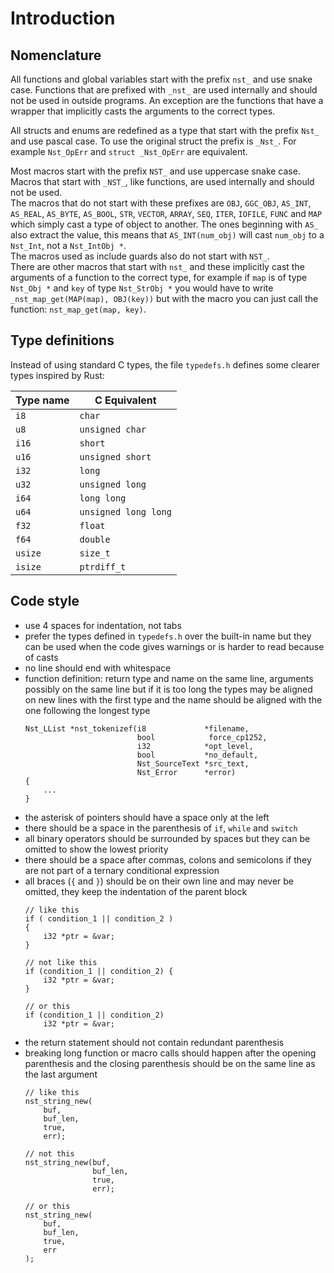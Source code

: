 # Introduction

## Nomenclature

All functions and global variables start with the prefix `nst_` and use snake
case. Functions that are prefixed with `_nst_` are used internally and should
not be used in outside programs. An exception are the functions that have a
wrapper that implicitly casts the arguments to the correct types.

All structs and enums are redefined as a type that start with the prefix `Nst_`
and use pascal case. To use the original struct the prefix is `_Nst_`. For
example `Nst_OpErr` and `struct _Nst_OpErr` are equivalent.

Most macros start with the prefix `NST_` and use uppercase snake case. Macros
that start with `_NST_`, like functions, are used internally and should not be
used.  
The macros that do not start with these prefixes are `OBJ`, `GGC_OBJ`, `AS_INT`,
`AS_REAL`, `AS_BYTE`, `AS_BOOL`, `STR`, `VECTOR`, `ARRAY`, `SEQ`, `ITER`,
`IOFILE`, `FUNC` and `MAP` which simply cast a type of object to another. The
ones beginning with `AS_` also extract the value, this means that
`AS_INT(num_obj)` will cast `num_obj` to a `Nst_Int`, not a `Nst_IntObj *`.  
The macros used as include guards also do not start with `NST_`.  
There are other macros that start with `nst_` and these implicitly cast the
arguments of a function to the correct type, for example if `map` is of type
`Nst_Obj *` and `key` of type `Nst_StrObj *` you would have to write
`_nst_map_get(MAP(map), OBJ(key))` but with the macro you can just call the
function: `nst_map_get(map, key)`.

## Type definitions

Instead of using standard C types, the file `typedefs.h` defines some clearer
types inspired by Rust:

| Type name | C Equivalent         |
| --------- | -------------------- |
| `i8`      | `char`               |
| `u8`      | `unsigned char`      |
| `i16`     | `short`              |
| `u16`     | `unsigned short`     |
| `i32`     | `long`               |
| `u32`     | `unsigned long`      |
| `i64`     | `long long`          |
| `u64`     | `unsigned long long` |
| `f32`     | `float`              |
| `f64`     | `double`             |
| `usize`   | `size_t`             |
| `isize`   | `ptrdiff_t`          |

## Code style

- use 4 spaces for indentation, not tabs
- prefer the types defined in `typedefs.h` over the built-in name but they can
  be used when the code gives warnings or is harder to read because of casts
- no line should end with whitespace
- function definition: return type and name on the same line, arguments possibly
  on the same line but if it is too long the types may be aligned on new lines
  with the first type and the name should be aligned with the one following the
  longest type
  ```better-c
  Nst_LList *nst_tokenizef(i8             *filename,
                           bool            force_cp1252,
                           i32            *opt_level,
                           bool           *no_default,
                           Nst_SourceText *src_text,
                           Nst_Error      *error)
  {
      ...
  }
  ```
- the asterisk of pointers should have a space only at the left
- there should be a space in the parenthesis of `if`, `while` and `switch`
- all binary operators should be surrounded by spaces but they can be omitted
  to show the lowest priority
- there should be a space after commas, colons and semicolons if they are not
  part of a ternary conditional expression
- all braces (`{` and `}`) should be on their own line and may never be omitted,
  they keep the indentation of the parent block
  ```better-c
  // like this
  if ( condition_1 || condition_2 )
  {
      i32 *ptr = &var;
  }

  // not like this
  if (condition_1 || condition_2) {
      i32 *ptr = &var;
  }

  // or this
  if (condition_1 || condition_2)
      i32 *ptr = &var;
  ```
- the return statement should not contain redundant parenthesis
- breaking long function or macro calls should happen after the opening
  parenthesis and the closing parenthesis should be on the same line as the
  last argument
  ```better-c
  // like this
  nst_string_new(
      buf,
      buf_len,
      true,
      err);

  // not this
  nst_string_new(buf,
                 buf_len,
                 true,
                 err);

  // or this
  nst_string_new(
      buf,
      buf_len,
      true,
      err
  );
  ```

